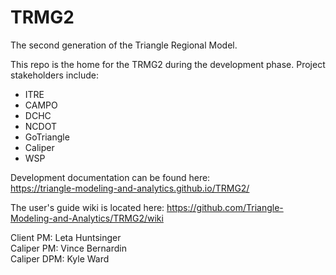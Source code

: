 # TRMG2
The second generation of the Triangle Regional Model.

This repo is the home for the TRMG2 during the development phase. Project stakeholders include:

- ITRE
- CAMPO
- DCHC
- NCDOT
- GoTriangle
- Caliper
- WSP

Development documentation can be found here:  
https://triangle-modeling-and-analytics.github.io/TRMG2/

The user's guide wiki is located here:
https://github.com/Triangle-Modeling-and-Analytics/TRMG2/wiki

Client PM: Leta Huntsinger  
Caliper PM: Vince Bernardin  
Caliper DPM: Kyle Ward  
  
